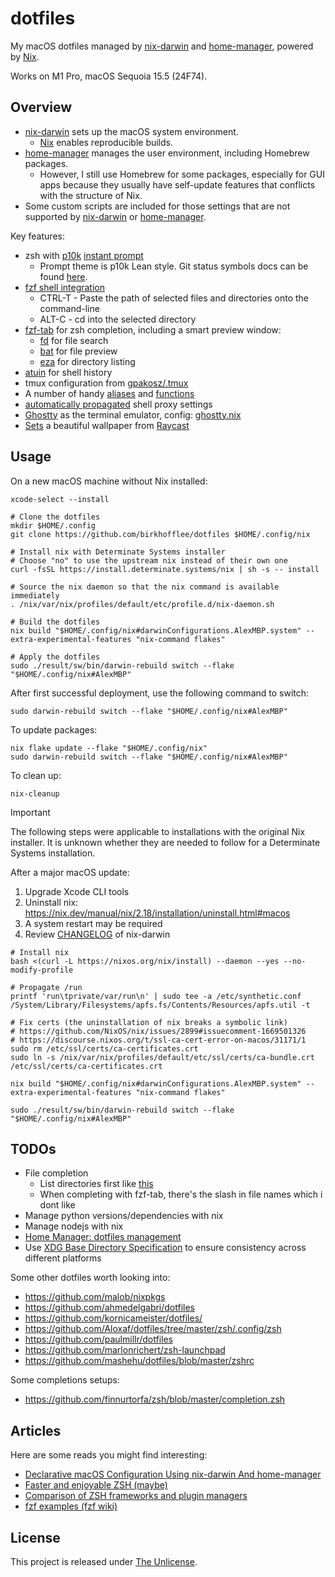 # dotfiles

My macOS dotfiles managed by [nix-darwin](https://github.com/LnL7/nix-darwin) and [home-manager](https://github.com/nix-community/home-manager), powered by [Nix](https://nixos.org/).

Works on M1 Pro, macOS Sequoia 15.5 (24F74).

## Overview

* [nix-darwin](https://github.com/LnL7/nix-darwin) sets up the macOS system environment.
  * [Nix](https://nixos.org/) enables reproducible builds.
* [home-manager](https://github.com/nix-community/home-manager) manages the user environment, including Homebrew packages.
  * However, I still use Homebrew for some packages, especially for GUI apps because they usually have self-update features that conflicts with the structure of Nix.
* Some custom scripts are included for those settings that are not supported by [nix-darwin](https://github.com/LnL7/nix-darwin) or [home-manager](https://github.com/nix-community/home-manager).

Key features:

* zsh with [p10k](https://github.com/romkatv/powerlevel10k) [instant prompt](hosts/AlexMBP/home/zsh/default.nix)
  * Prompt theme is p10k Lean style. Git status symbols docs can be found [here](https://github.com/romkatv/powerlevel10k#what-do-different-symbols-in-git-status-mean).
* [fzf shell integration](hosts/AlexMBP/home/zsh/shell/external.zsh)
  * CTRL-T - Paste the path of selected files and directories onto the command-line
  * ALT-C - cd into the selected directory
* [fzf-tab](https://github.com/Aloxaf/fzf-tab) for zsh completion, including a smart preview window:
  * [fd](https://github.com/sharkdp/fd) for file search
  * [bat](https://github.com/sharkdp/bat) for file preview
  * [eza](https://github.com/eza-community/eza) for directory listing
* [atuin](https://github.com/ellie/atuin) for shell history
* tmux configuration from [gpakosz/.tmux](https://github.com/gpakosz/.tmux)
* A number of handy [aliases](hosts/AlexMBP/home/zsh/shell/aliases.zsh) and [functions](hosts/AlexMBP/home/zsh/shell/functions.zsh)
* [automatically propagated](hosts/AlexMBP/home/zsh/shell/proxy.zsh) shell proxy settings
* [Ghostty](https://ghostty.org/) as the terminal emulator, config: [ghostty.nix](hosts/AlexMBP/home/ghostty.nix)
* [Sets](hosts/AlexMBP/wallpaper.nix) a beautiful wallpaper from [Raycast](https://www.raycast.com/wallpapers)

## Usage

On a new macOS machine without Nix installed:

```console
xcode-select --install

# Clone the dotfiles
mkdir $HOME/.config
git clone https://github.com/birkhofflee/dotfiles $HOME/.config/nix

# Install nix with Determinate Systems installer
# Choose "no" to use the upstream nix instead of their own one
curl -fsSL https://install.determinate.systems/nix | sh -s -- install

# Source the nix daemon so that the nix command is available immediately
. /nix/var/nix/profiles/default/etc/profile.d/nix-daemon.sh

# Build the dotfiles
nix build "$HOME/.config/nix#darwinConfigurations.AlexMBP.system" --extra-experimental-features "nix-command flakes"

# Apply the dotfiles
sudo ./result/sw/bin/darwin-rebuild switch --flake "$HOME/.config/nix#AlexMBP"
```

After first successful deployment, use the following command to switch:

```console
sudo darwin-rebuild switch --flake "$HOME/.config/nix#AlexMBP"
```

To update packages:

```console
nix flake update --flake "$HOME/.config/nix"
sudo darwin-rebuild switch --flake "$HOME/.config/nix#AlexMBP"
```

To clean up:

```console
nix-cleanup
```

> [!IMPORTANT]
> The following steps were applicable to installations with the original Nix
> installer. It is unknown whether they are needed to follow for a Determinate
> Systems installation.

After a major macOS update:

1. Upgrade Xcode CLI tools
2. Uninstall nix: https://nix.dev/manual/nix/2.18/installation/uninstall.html#macos
3. A system restart may be required
4. Review [CHANGELOG](https://github.com/LnL7/nix-darwin/blob/master/CHANGELOG) of nix-darwin

```console
# Install nix
bash <(curl -L https://nixos.org/nix/install) --daemon --yes --no-modify-profile

# Propagate /run
printf 'run\tprivate/var/run\n' | sudo tee -a /etc/synthetic.conf
/System/Library/Filesystems/apfs.fs/Contents/Resources/apfs.util -t

# Fix certs (the uninstallation of nix breaks a symbolic link)
# https://github.com/NixOS/nix/issues/2899#issuecomment-1669501326
# https://discourse.nixos.org/t/ssl-ca-cert-error-on-macos/31171/1
sudo rm /etc/ssl/certs/ca-certificates.crt
sudo ln -s /nix/var/nix/profiles/default/etc/ssl/certs/ca-bundle.crt /etc/ssl/certs/ca-certificates.crt

nix build "$HOME/.config/nix#darwinConfigurations.AlexMBP.system" --extra-experimental-features "nix-command flakes"

sudo ./result/sw/bin/darwin-rebuild switch --flake "$HOME/.config/nix#AlexMBP"
```

## TODOs

* File completion
  * List directories first like [this](https://github.com/Aloxaf/fzf-tab/pull/518)
  * When completing with fzf-tab, there's the slash in file names which i dont like
* Manage python versions/dependencies with nix
* Manage nodejs with nix
* [Home Manager: dotfiles management](https://gvolpe.com/blog/home-manager-dotfiles-management/)
* Use [XDG Base Directory Specification](https://specifications.freedesktop.org/basedir-spec/basedir-spec-latest.html) to ensure consistency across different platforms

Some other dotfiles worth looking into:

* https://github.com/malob/nixpkgs
* https://github.com/ahmedelgabri/dotfiles
* https://github.com/kornicameister/dotfiles/
* https://github.com/Aloxaf/dotfiles/tree/master/zsh/.config/zsh
* https://github.com/paulmillr/dotfiles
* https://github.com/marlonrichert/zsh-launchpad
* https://github.com/mashehu/dotfiles/blob/master/zshrc

Some completions setups:

* https://github.com/finnurtorfa/zsh/blob/master/completion.zsh

## Articles

Here are some reads you might find interesting:

* [Declarative macOS Configuration Using nix-darwin And home-manager](https://xyno.space/post/nix-darwin-introduction)
* [Faster and enjoyable ZSH (maybe)](https://htr3n.github.io/2018/07/faster-zsh/)
* [Comparison of ZSH frameworks and plugin managers](https://gist.github.com/laggardkernel/4a4c4986ccdcaf47b91e8227f9868ded)
* [fzf examples (fzf wiki)](https://github.com/junegunn/fzf/wiki/examples)

## License

This project is released under [The Unlicense](LICENSE).
